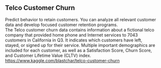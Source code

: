 ## Telco Customer Churn
Predict behavior to retain customers. You can analyze all relevant customer data and develop focused customer retention programs.  
The Telco customer churn data contains information about a fictional telco company that provided home phone and Internet services to 7043 customers in California in Q3. It indicates which customers have left, stayed, or signed up for their service. Multiple important demographics are included for each customer, as well as a Satisfaction Score, Churn Score, and Customer Lifetime Value (CLTV) index.  
https://www.kaggle.com/blastchar/telco-customer-churn
